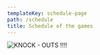 ```yaml
---
templateKey: schedule-page
path: /schedule
title: Schedule of the games
---
```

![KNOCK - OUTS !!!!](/img/qualifiers.jpg "Schedule of the games")
